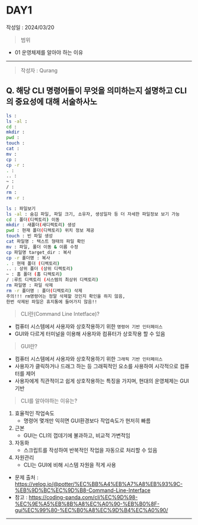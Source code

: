 # DAY1
작성일 : 2024/03/20

> 범위
- 01 운영체제를 알아야 하는 이유

---
> 작성자 : Qurang
## Q. 해당 CLI 명령어들이 무엇을 의미하는지 설명하고 CLI의 중요성에 대해 서술하사노

```bash
ls :
ls -al :
cd : 
mkdir : 
pwd : 
touch : 
cat :
mv : 
cp :
cp -r :
. :
.. :
~ :
/ :
rm :
rm -r :
```



```bash
ls : 파일보기 
ls -al : 숨김 파일, 파일 크기, 소유자, 생성일자 등 더 자세한 파일정보 보기 가능
cd : 폴더(디렉토리) 이동
mkdir : 새폴더(새디렉토리) 생성
pwd : 현재 폴더(디렉토리) 위치 정보 제공
touch : 빈 파일 생성
cat 파일명 : 텍스트 형태의 파일 확인
mv : 파일, 폴더 이동 & 이름 수정
cp 파일명 target_dir : 복사
cp -r 폴더명 : 복사
. : 현재 폴더 (디렉토리)
.. : 상위 폴더 (상위 디렉토리)
~ : 홈 폴더 (홈 디렉토리)
/ :루트 디렉토리 (시스템의 최상위 디렉토리)
rm 파일명 : 파일 삭제
rm -r 폴더명 : 폴더(디렉토리) 삭제
주의!!! rm명령어는 정말 삭제할 것인지 확인을 하지 않음,
한번 삭제된 파일은 휴지통에 들어가지 않음!!
```

> CLI란(Command Line Intetface)?
- 컴퓨터 시스템에서 사용자와 상호작용하기 위한 `명령어 기반 인터페이스`
- GUI와 다르게 터미널을 이용해 사용자와 컴퓨터가 상호작용 할 수 있음

> GUI란?
- 컴퓨터 시스템에서 사용자와 상호작용하기 위한 `그래픽 기반 인터페이스`
- 사용자가 클릭하거나 드래그 하는 등 그래픽적인 요소를 사용하여 시각적으로 컴퓨터를 제어
- 사용자에게 직관적이고 쉽게 상호작용하는 특징을 가지며, 현대의 운영체제는 GUI기반

> CLI를 알아야하는 이유는?
1. 효율적인 작업속도
    - 명령어 몇개만 익히면 GUI환경보다 작업속도가 현저히 빠름
2. 근본
    - GUI는 CLI의 껍데기에 불과하고, 비교적 가변적임 
3. 자동화
    - 스크립트를 작성하여 반복적인 작업을 자동으로 처리할 수 있음
4. 자원관리
    - CLI는 GUI에 비해 시스템 자원을 적게 사용

    

- 문제 출처 : https://velog.io/@potter/%EC%BB%A4%EB%A7%A8%EB%93%9C-%EB%9D%BC%EC%9D%B8-Command-Line-Interface
- 참고 : https://coding-panda.com/cli%EC%9D%98-%EC%9E%A5%EB%8B%A8%EC%A0%90-%EB%B0%8F-gui%EC%99%80-%EC%B0%A8%EC%9D%B4%EC%A0%90/
---